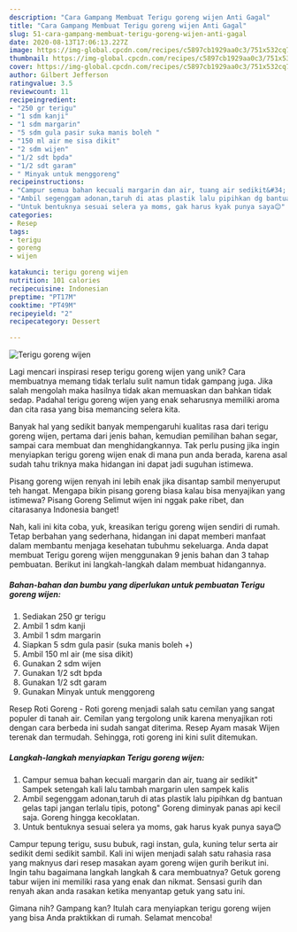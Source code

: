 ```yaml
---
description: "Cara Gampang Membuat Terigu goreng wijen Anti Gagal"
title: "Cara Gampang Membuat Terigu goreng wijen Anti Gagal"
slug: 51-cara-gampang-membuat-terigu-goreng-wijen-anti-gagal
date: 2020-08-13T17:06:13.227Z
image: https://img-global.cpcdn.com/recipes/c5897cb1929aa0c3/751x532cq70/terigu-goreng-wijen-foto-resep-utama.jpg
thumbnail: https://img-global.cpcdn.com/recipes/c5897cb1929aa0c3/751x532cq70/terigu-goreng-wijen-foto-resep-utama.jpg
cover: https://img-global.cpcdn.com/recipes/c5897cb1929aa0c3/751x532cq70/terigu-goreng-wijen-foto-resep-utama.jpg
author: Gilbert Jefferson
ratingvalue: 3.5
reviewcount: 11
recipeingredient:
- "250 gr terigu"
- "1 sdm kanji"
- "1 sdm margarin"
- "5 sdm gula pasir suka manis boleh "
- "150 ml air me sisa dikit"
- "2 sdm wijen"
- "1/2 sdt bpda"
- "1/2 sdt garam"
- " Minyak untuk menggoreng"
recipeinstructions:
- "Campur semua bahan kecuali margarin dan air, tuang air sedikit&#34; Sampek setengah kali lalu tambah margarin ulen sampek kalis"
- "Ambil segenggam adonan,taruh di atas plastik lalu pipihkan dg bantuan gelas tapi jangan terlalu tipis, potong&#34; Goreng diminyak panas api kecil saja. Goreng hingga kecoklatan."
- "Untuk bentuknya sesuai selera ya moms, gak harus kyak punya saya😊"
categories:
- Resep
tags:
- terigu
- goreng
- wijen

katakunci: terigu goreng wijen 
nutrition: 101 calories
recipecuisine: Indonesian
preptime: "PT17M"
cooktime: "PT49M"
recipeyield: "2"
recipecategory: Dessert

---
```



![Terigu goreng wijen](https://img-global.cpcdn.com/recipes/c5897cb1929aa0c3/751x532cq70/terigu-goreng-wijen-foto-resep-utama.jpg)

Lagi mencari inspirasi resep terigu goreng wijen yang unik? Cara membuatnya memang tidak terlalu sulit namun tidak gampang juga. Jika salah mengolah maka hasilnya tidak akan memuaskan dan bahkan tidak sedap. Padahal terigu goreng wijen yang enak seharusnya memiliki aroma dan cita rasa yang bisa memancing selera kita.

Banyak hal yang sedikit banyak mempengaruhi kualitas rasa dari terigu goreng wijen, pertama dari jenis bahan, kemudian pemilihan bahan segar, sampai cara membuat dan menghidangkannya. Tak perlu pusing jika ingin menyiapkan terigu goreng wijen enak di mana pun anda berada, karena asal sudah tahu triknya maka hidangan ini dapat jadi suguhan istimewa.

Pisang goreng wijen renyah ini lebih enak jika disantap sambil menyeruput teh hangat. Mengapa bikin pisang goreng biasa kalau bisa menyajikan yang istimewa? Pisang Goreng Selimut wijen ini nggak pake ribet, dan citarasanya Indonesia banget!


Nah, kali ini kita coba, yuk, kreasikan terigu goreng wijen sendiri di rumah. Tetap berbahan yang sederhana, hidangan ini dapat memberi manfaat dalam membantu menjaga kesehatan tubuhmu sekeluarga. Anda dapat membuat Terigu goreng wijen menggunakan 9 jenis bahan dan 3 tahap pembuatan. Berikut ini langkah-langkah dalam membuat hidangannya.

<!--inarticleads1-->

##### Bahan-bahan dan bumbu yang diperlukan untuk pembuatan Terigu goreng wijen:

1. Sediakan 250 gr terigu
1. Ambil 1 sdm kanji
1. Ambil 1 sdm margarin
1. Siapkan 5 sdm gula pasir (suka manis boleh +)
1. Ambil 150 ml air (me sisa dikit)
1. Gunakan 2 sdm wijen
1. Gunakan 1/2 sdt bpda
1. Gunakan 1/2 sdt garam
1. Gunakan  Minyak untuk menggoreng


Resep Roti Goreng - Roti goreng menjadi salah satu cemilan yang sangat populer di tanah air. Cemilan yang tergolong unik karena menyajikan roti dengan cara berbeda ini sudah sangat diterima. Resep Ayam masak Wijen terenak dan termudah. Sehingga, roti goreng ini kini sulit ditemukan. 

<!--inarticleads2-->

##### Langkah-langkah menyiapkan Terigu goreng wijen:

1. Campur semua bahan kecuali margarin dan air, tuang air sedikit&#34; Sampek setengah kali lalu tambah margarin ulen sampek kalis
1. Ambil segenggam adonan,taruh di atas plastik lalu pipihkan dg bantuan gelas tapi jangan terlalu tipis, potong&#34; Goreng diminyak panas api kecil saja. Goreng hingga kecoklatan.
1. Untuk bentuknya sesuai selera ya moms, gak harus kyak punya saya😊


Campur tepung terigu, susu bubuk, ragi instan, gula, kuning telur serta air sedikit demi sedikit sambil. Kali ini wijen menjadi salah satu rahasia rasa yang maknyus dari resep masakan ayam goreng wijen gurih berikut ini. Ingin tahu bagaimana langkah langkah &amp; cara membuatnya? Getuk goreng tabur wijen ini memiliki rasa yang enak dan nikmat. Sensasi gurih dan renyah akan anda rasakan ketika menyantap getuk yang satu ini. 

Gimana nih? Gampang kan? Itulah cara menyiapkan terigu goreng wijen yang bisa Anda praktikkan di rumah. Selamat mencoba!
